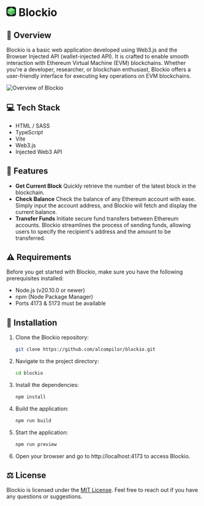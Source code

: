 # <img src = "public/favicon.png" width = 25px> Blockio

## 👋 Overview
Blockio is a basic web application developed using Web3.js and the Browser Injected API (wallet-injected API). It is crafted to enable smooth interaction with Ethereum Virtual Machine (EVM) blockchains. Whether you're a developer, researcher, or blockchain enthusiast, Blockio offers a user-friendly interface for executing key operations on EVM blockchains.

<img src="https://i.imgur.com/IvNO9av.png" alt="Overview of Blockio" width="620px">

## 💻 Tech Stack
- HTML / SASS
- TypeScript
- Vite
- Web3.js
- Injected Web3 API

## 🌟 Features
- **Get Current Block**
Quickly retrieve the number of the latest block in the blockchain.
- **Check Balance**
Check the balance of any Ethereum account with ease. Simply input the account address, and Blockio will fetch and display the current balance.
- **Transfer Funds**
Initiate secure fund transfers between Ethereum accounts. Blockio streamlines the process of sending funds, allowing users to specify the recipient's address and the amount to be transferred.

## ⚠️ Requirements
Before you get started with Blockio, make sure you have the following prerequisites installed:

- Node.js (v20.10.0 or newer)
- npm (Node Package Manager)
- Ports 4173 & 5173 must be available

## 🚀 Installation
1. Clone the Blockio repository:
   ```bash
   git clone https://github.com/alcompilor/blockio.git
    ```
2. Navigate to the project directory:
   ```bash
   cd blockio
    ```
3. Install the dependencies:
   ```bash
   npm install
    ```
4. Build the application:
   ```bash
   npm run build
    ```
5. Start the application:
   ```bash
   npm run preview
    ```
6. Open your browser and go to http://localhost:4173 to access Blockio.

## ⚖️ License
Blockio is licensed under the [MIT License](LICENSE). Feel free to reach out if you have any questions or suggestions.
